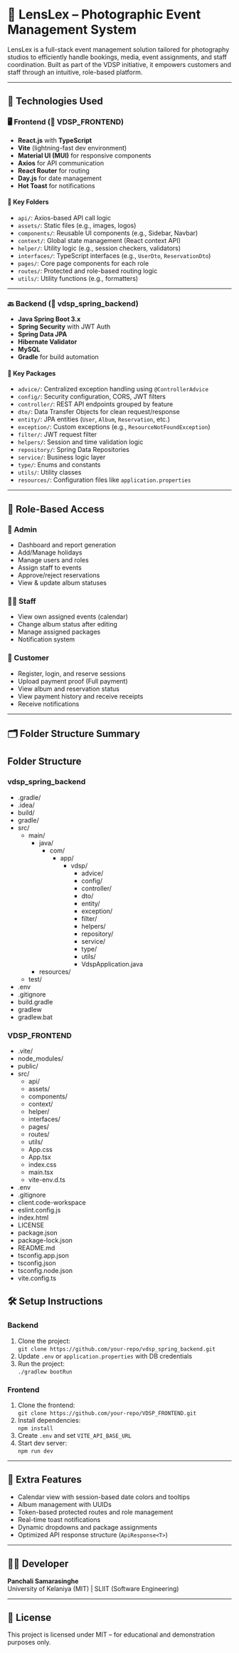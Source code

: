 # 📸 LensLex – Photographic Event Management System

LensLex is a full-stack event management solution tailored for photography studios to efficiently handle bookings, media, event assignments, and staff coordination. Built as part of the VDSP initiative, it empowers customers and staff through an intuitive, role-based platform.

---

## 🚀 Technologies Used

### 🖥️ Frontend (📂 VDSP_FRONTEND)
- **React.js** with **TypeScript**
- **Vite** (lightning-fast dev environment)
- **Material UI (MUI)** for responsive components
- **Axios** for API communication
- **React Router** for routing
- **Day.js** for date management
- **Hot Toast** for notifications

#### 📁 Key Folders
- `api/`: Axios-based API call logic
- `assets/`: Static files (e.g., images, logos)
- `components/`: Reusable UI components (e.g., Sidebar, Navbar)
- `context/`: Global state management (React context API)
- `helper/`: Utility logic (e.g., session checkers, validators)
- `interfaces/`: TypeScript interfaces (e.g., `UserDto`, `ReservationDto`)
- `pages/`: Core page components for each role
- `routes/`: Protected and role-based routing logic
- `utils/`: Utility functions (e.g., formatters)

---

### 🔙 Backend (📂 vdsp_spring_backend)
- **Java Spring Boot 3.x**
- **Spring Security** with JWT Auth
- **Spring Data JPA**
- **Hibernate Validator**
- **MySQL**
- **Gradle** for build automation

#### 📁 Key Packages
- `advice/`: Centralized exception handling using `@ControllerAdvice`
- `config/`: Security configuration, CORS, JWT filters
- `controller/`: REST API endpoints grouped by feature
- `dto/`: Data Transfer Objects for clean request/response
- `entity/`: JPA entities (`User`, `Album`, `Reservation`, etc.)
- `exception/`: Custom exceptions (e.g., `ResourceNotFoundException`)
- `filter/`: JWT request filter
- `helpers/`: Session and time validation logic
- `repository/`: Spring Data Repositories
- `service/`: Business logic layer
- `type/`: Enums and constants
- `utils/`: Utility classes
- `resources/`: Configuration files like `application.properties`

---

## 👤 Role-Based Access

### 🔐 Admin
- Dashboard and report generation
- Add/Manage holidays
- Manage users and roles
- Assign staff to events
- Approve/reject reservations
- View & update album statuses

### 👨‍💼 Staff
- View own assigned events (calendar)
- Change album status after editing
- Manage assigned packages
- Notification system

### 👩 Customer
- Register, login, and reserve sessions
- Upload payment proof (Full payment)
- View album and reservation status
- View payment history and receive receipts
- Receive notifications

---

## 🗂 Folder Structure Summary

## Folder Structure

### vdsp_spring_backend
- .gradle/
- .idea/
- build/
- gradle/
- src/
    - main/
        - java/
            - com/
                - app/
                    - vdsp/
                        - advice/
                        - config/
                        - controller/
                        - dto/
                        - entity/
                        - exception/
                        - filter/
                        - helpers/
                        - repository/
                        - service/
                        - type/
                        - utils/
                        - VdspApplication.java
        - resources/
    - test/
- .env
- .gitignore
- build.gradle
- gradlew
- gradlew.bat

### VDSP_FRONTEND
- .vite/
- node_modules/
- public/
- src/
    - api/
    - assets/
    - components/
    - context/
    - helper/
    - interfaces/
    - pages/
    - routes/
    - utils/
    - App.css
    - App.tsx
    - index.css
    - main.tsx
    - vite-env.d.ts
- .env
- .gitignore
- client.code-workspace
- eslint.config.js
- index.html
- LICENSE
- package.json
- package-lock.json
- README.md
- tsconfig.app.json
- tsconfig.json
- tsconfig.node.json
- vite.config.ts

## 🛠 Setup Instructions

### Backend
1. Clone the project:  
   `git clone https://github.com/your-repo/vdsp_spring_backend.git`
2. Update `.env` or `application.properties` with DB credentials
3. Run the project:  
   `./gradlew bootRun`

### Frontend
1. Clone the frontend:  
   `git clone https://github.com/your-repo/VDSP_FRONTEND.git`
2. Install dependencies:  
   `npm install`
3. Create `.env` and set `VITE_API_BASE_URL`
4. Start dev server:  
   `npm run dev`

---

## 📸 Extra Features
- Calendar view with session-based date colors and tooltips
- Album management with UUIDs
- Token-based protected routes and role management
- Real-time toast notifications
- Dynamic dropdowns and package assignments
- Optimized API response structure (`ApiResponse<T>`)

---

## 👩‍💻 Developer

**Panchali Samarasinghe**  
University of Kelaniya (MIT) | SLIIT (Software Engineering)

---

## 📝 License

This project is licensed under MIT – for educational and demonstration purposes only.